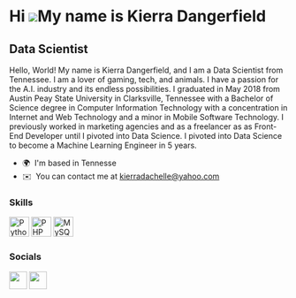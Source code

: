 Hi ![](https://user-images.githubusercontent.com/18350557/176309783-0785949b-9127-417c-8b55-ab5a4333674e.gif)My name is Kierra Dangerfield
==========================================================================================================================================

Data Scientist
--------------

Hello, World! My name is Kierra Dangerfield, and I am a Data Scientist from Tennessee. I am a lover of gaming, tech, and animals. I have a passion for the A.I. industry and its endless possibilities. I graduated in May 2018 from Austin Peay State University in Clarksville, Tennessee with a Bachelor of Science degree in Computer Information Technology with a concentration in Internet and Web Technology and a minor in Mobile Software Technology. I previously worked in marketing agencies and as a freelancer as as Front-End Developer until I pivoted into Data Science. I pivoted into Data Science to become a Machine Learning Engineer in 5 years.

*   🌍  I'm based in Tennesse
*   ✉️  You can contact me at [kierradachelle@yahoo.com](mailto:kierradachelle@yahoo.com)

### Skills
<p align="left">
    <a href="https://www.python.org/" target="_blank" rel="noreferrer"><img src="https://raw.githubusercontent.com/danielcranney/readme-generator/main/public/icons/skills/python-colored.svg" width="36" height="36" alt="Python" /></a>
     <a href="https://www.php.net/" target="_blank" rel="noreferrer"><img src="https://raw.githubusercontent.com/danielcranney/readme-generator/main/public/icons/skills/php-colored.svg" width="36" height="36" alt="PHP" /></a>
     <a href="https://www.mysql.com/" target="_blank" rel="noreferrer"><img src="https://raw.githubusercontent.com/danielcranney/readme-generator/main/public/icons/skills/mysql-colored.svg" width="36" height="36" alt="MySQL" /></a>
                    
</p>
                    
### Socials
  <p align="left">
    <a href="https://www.github.com/KierraDangerfield" target="_blank" rel="noreferrer"><img src="https://raw.githubusercontent.com/danielcranney/readme-generator/main/public/icons/socials/github.svg" width="32" height="32" /></a>
     <a href="https://www.linkedin.com/in/kierradangerfield/" target="_blank" rel="noreferrer"><img src="https://raw.githubusercontent.com/danielcranney/readme-generator/main/public/icons/socials/linkedin.svg" width="32" height="32" /></a>
</p>
